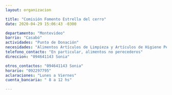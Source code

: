 ```yaml
---
layout: organizacion

title: "Comisión Fomento Estrella del cerro"
date: 2020-04-29 15:06:43 -0300

departamento: "Montevideo"
barrio: "Casabó"
actividades: "Punto de Donación"
necesidades: "Alimentos Artículos de Limpieza y Artículos de Higiene Personal"
telefono_contacto: "En particular, alimentos no perecederos"
direccion: "094641143 Sonia"

otros_contactos: "094641143 Sonia"
horario: "092297795"
aclaraciones: "Lunes a Viernes"
cuenta_bancaria: " 8 a 12 hs"

---
```

